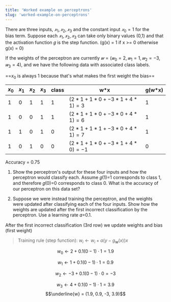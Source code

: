 ```yaml
---
title: 'Worked example on perceptrons'
slug: 'worked-example-on-perceptrons'
---
```


There are three inputs, $𝑥_1,𝑥_2,𝑥_3$ and the constant input $𝑥_0=1$ for the bias term. Suppose each $𝑥_1,𝑥_2,𝑥_3$ can take only binary values (0,1) and that the activation function 𝑔 is the step function. 
(g(x) = 1 if x >= 0 otherwise g(x) = 0)

If the weights of the perceptron are currently $𝑤=(𝑤_0=2,𝑤_1=1,𝑤_2=−3,𝑤_3=4)$, and we have the following data with associated class labels.

==$x_0$ is always 1 because that's what makes the first weight the bias==

| $x_0$ | $x_1$ | $x_2$ | $x_3$ | class | w*x                             | g(w*x) |
| ----- | ----- | ----- | ----- | ----- | ------------------------------- | ------ |
| 1     | 0     | 1     | 1     | 1     | $(2*1 + 1*0 + -3*1 + 4*1) = 3$  | 1      |
| 1     | 0     | 0     | 1     | 1     | $(2*1 + 1*0 + -3*0 + 4*1) = 6$  | 1      |
| 1     | 1     | 0     | 1     | 0     | $(2*1 + 1*1 + -3*0 + 4*1) = 7$  | 1      |
| 1     | 0     | 1     | 0     | 0     | $(2*1 + 1*0 + -3*1 + 4*0) = -1$ | 0      |
Accuracy = 0.75

1. Show the perceptron's output for these four inputs and how the perceptron would classify each. Assume 𝑔(1)=1 corresponds to class 1, and therefore 𝑔(0)=0 corresponds to class 0. What is the accuracy of our perceptron on this data set?  

2. Suppose we were instead training the perceptron, and the weights were updated after classifying each of the four inputs. Show how the weights are updated after the first incorrect classification by the perceptron. Use a learning rate 𝛼=0.1.

After the first incorrect classification (3rd row) we update weights and bias (first weight)

>Training rule (step function): $w_i \leftarrow w_i + a(y-g_\mathbf{w}(x))x$

$$w_0 \leftarrow 2 + 0.1(0-1)\cdot 1 = 1.9$$

$$w_1 \leftarrow 1 + 0.1(0 - 1) \cdot 1 = 0.9$$

$$w_2 \leftarrow -3 + 0.1(0 - 1) \cdot 0 = -3$$

$$w_3 \leftarrow 4 + 0.1(0 - 1) \cdot 1 = 3.9$$
$$\underline{w} = (1.9, 0.9, -3, 3.9)$$